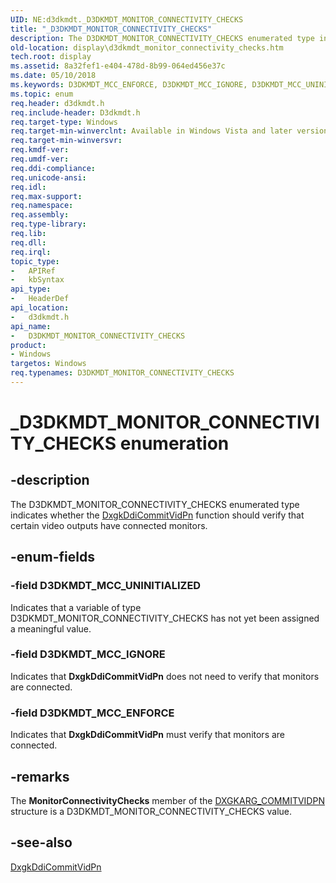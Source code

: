 ```yaml
---
UID: NE:d3dkmdt._D3DKMDT_MONITOR_CONNECTIVITY_CHECKS
title: "_D3DKMDT_MONITOR_CONNECTIVITY_CHECKS"
description: The D3DKMDT_MONITOR_CONNECTIVITY_CHECKS enumerated type indicates whether the DxgkDdiCommitVidPn function should verify that certain video outputs have connected monitors.
old-location: display\d3dkmdt_monitor_connectivity_checks.htm
tech.root: display
ms.assetid: 8a32fef1-e404-478d-8b99-064ed456e37c
ms.date: 05/10/2018
ms.keywords: D3DKMDT_MCC_ENFORCE, D3DKMDT_MCC_IGNORE, D3DKMDT_MCC_UNINITIALIZED, D3DKMDT_MONITOR_CONNECTIVITY_CHECKS, D3DKMDT_MONITOR_CONNECTIVITY_CHECKS enumeration [Display Devices], DmEnums_ac54453d-cc4d-4ea7-ad10-943389a837d7.xml, _D3DKMDT_MONITOR_CONNECTIVITY_CHECKS, d3dkmdt/D3DKMDT_MCC_ENFORCE, d3dkmdt/D3DKMDT_MCC_IGNORE, d3dkmdt/D3DKMDT_MCC_UNINITIALIZED, d3dkmdt/D3DKMDT_MONITOR_CONNECTIVITY_CHECKS, display.d3dkmdt_monitor_connectivity_checks
ms.topic: enum
req.header: d3dkmdt.h
req.include-header: D3dkmdt.h
req.target-type: Windows
req.target-min-winverclnt: Available in Windows Vista and later versions of the Windows operating systems.
req.target-min-winversvr: 
req.kmdf-ver: 
req.umdf-ver: 
req.ddi-compliance: 
req.unicode-ansi: 
req.idl: 
req.max-support: 
req.namespace: 
req.assembly: 
req.type-library: 
req.lib: 
req.dll: 
req.irql: 
topic_type:
-	APIRef
-	kbSyntax
api_type:
-	HeaderDef
api_location:
-	d3dkmdt.h
api_name:
-	D3DKMDT_MONITOR_CONNECTIVITY_CHECKS
product:
- Windows
targetos: Windows
req.typenames: D3DKMDT_MONITOR_CONNECTIVITY_CHECKS
---
```


# _D3DKMDT_MONITOR_CONNECTIVITY_CHECKS enumeration


## -description


The D3DKMDT_MONITOR_CONNECTIVITY_CHECKS enumerated type indicates whether the <a href="https://msdn.microsoft.com/979b86e9-f3ff-4022-8c00-b6afc2b1f747">DxgkDdiCommitVidPn</a> function should verify that certain video outputs have connected monitors.


## -enum-fields




### -field D3DKMDT_MCC_UNINITIALIZED

Indicates that a variable of type D3DKMDT_MONITOR_CONNECTIVITY_CHECKS has not yet been assigned a meaningful value.


### -field D3DKMDT_MCC_IGNORE

Indicates that <b>DxgkDdiCommitVidPn</b> does not need to verify that monitors are connected.


### -field D3DKMDT_MCC_ENFORCE

Indicates that <b>DxgkDdiCommitVidPn</b> must verify that monitors are connected.


## -remarks



The <b>MonitorConnectivityChecks</b> member of the <a href="https://msdn.microsoft.com/library/windows/hardware/ff557552">DXGKARG_COMMITVIDPN</a> structure is a D3DKMDT_MONITOR_CONNECTIVITY_CHECKS value.




## -see-also




<a href="https://msdn.microsoft.com/979b86e9-f3ff-4022-8c00-b6afc2b1f747">DxgkDdiCommitVidPn</a>
 

 

